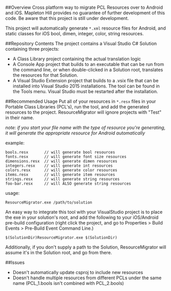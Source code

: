 ##Overview
Cross platform way to migrate PCL Resources over to Android and iOS. Mapleton Hill provides no guarantee of further development of this code. Be aware that this project is still under development. 

This project will automatically generate `*.xml` resource files for Android, and static classes for iOS bool, dimen, integer, color, string resources.

##Repository Contents
The project contains a Visual Studio C# Solution containing three projects:
 - A Class Library project containing the actual translation logic
 - A Console App project that builds to an executable that can be run from the command line, or when double-clicked in a Solution root, translates the resources for that Solution. 
 - A Visual Studio Extension project that builds to a .vsix file that can be installed into Visual Studio 2015 installations. The tool can be found in the Tools menu. Visual Studio must be restarted after the installation.  

##Recommended Usage
Put all of your resources in `*.resx` files in your Portable Class Libraries (PCL's), run the tool, and add the generated resources to the project. ResourceMigrator will ignore projects with "Test" in their name. 

 *note: if you start your file name with the type of resource you're generating, it will generate the appropriate resource for Android automatically*

example:
 
    bools.resx       // will generate bool resources
    fonts.resx       // will generate font size resources
    dimensions.resx  // will generate dimen resources
    integers.resx    // will generate int resources
    colors.resx      // will generate color resources
    items.resx       // will generate item resources
    strings.resx     // will generate string resources
    foo-bar.resx     // will ALSO generate string resources


usage:

    ResourceMigrator.exe /path/to/solution

An easy way to integrate this tool with your VisualStudio project is to place the exe in your solution's root, and add the following to your iOS/Android pre-build configuration (right click the project, and go to Properties > Build Events > Pre-Build Event Command Line.) 

    $(SolutionDir)ResourceMigrator.exe $(SolutionDir)

 Additionally, if you don't supply a path to the Solution, ResourceMigrator will assume it's in the Solution root, and go from there.

##Issues
 - Doesn't automatically update csproj to include new resources
 - Doesn't handle multiple resources from different PCLs under the same name (PCL_1.bools isn't combined with PCL_2.bools) 


